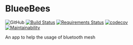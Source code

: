# BlueeBees

![GitHub](https://img.shields.io/github/license/matheuswhite/bluebees.svg?style=popout)
[![Build Status](https://travis-ci.org/matheuswhite/bluebees.svg?branch=master)](https://travis-ci.org/matheuswhite/bluebees)
[![Requirements Status](https://requires.io/github/matheuswhite/bluebees/requirements.svg?branch=master)](https://requires.io/github/matheuswhite/bluebees/requirements/?branch=master)
[![codecov](https://codecov.io/gh/matheuswhite/bluebees/branch/master/graph/badge.svg)](https://codecov.io/gh/matheuswhite/bluebees)
[![Maintainability](https://api.codeclimate.com/v1/badges/47e7df71e0d21bc5b1c4/maintainability)](https://codeclimate.com/github/matheuswhite/bluebees/maintainability)

An app to help the usage of bluetooth mesh
